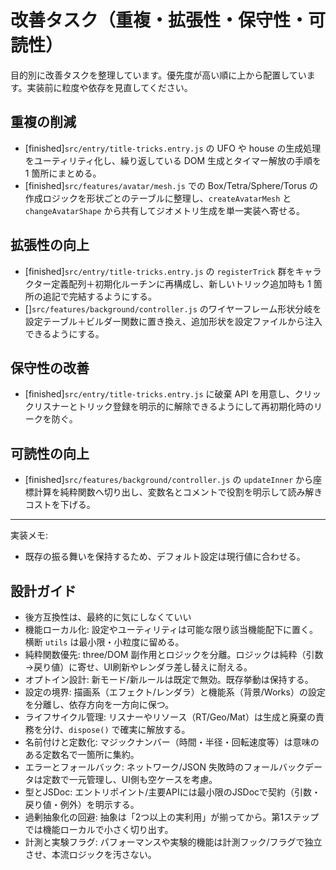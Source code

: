 # 改善タスク（重複・拡張性・保守性・可読性）

目的別に改善タスクを整理しています。優先度が高い順に上から配置しています。実装前に粒度や依存を見直してください。

## 重複の削減

- [finished]`src/entry/title-tricks.entry.js` の UFO や house の生成処理をユーティリティ化し、繰り返している DOM 生成とタイマー解放の手順を 1 箇所にまとめる。
- [finished]`src/features/avatar/mesh.js` での Box/Tetra/Sphere/Torus の作成ロジックを形状ごとのテーブルに整理し、`createAvatarMesh` と `changeAvatarShape` から共有してジオメトリ生成を単一実装へ寄せる。

## 拡張性の向上

- [finished]`src/entry/title-tricks.entry.js` の `registerTrick` 群をキャラクター定義配列＋初期化ルーチンに再構成し、新しいトリック追加時も 1 箇所の追記で完結するようにする。
- []`src/features/background/controller.js` のワイヤーフレーム形状分岐を設定テーブル＋ビルダー関数に置き換え、追加形状を設定ファイルから注入できるようにする。

## 保守性の改善

- [finished]`src/entry/title-tricks.entry.js` に破棄 API を用意し、クリックリスナーとトリック登録を明示的に解除できるようにして再初期化時のリークを防ぐ。

## 可読性の向上

- [finished]`src/features/background/controller.js` の `updateInner` から座標計算を純粋関数へ切り出し、変数名とコメントで役割を明示して読み解きコストを下げる。

---

実装メモ:
- 既存の振る舞いを保持するため、デフォルト設定は現行値に合わせる。

## 設計ガイド

- 後方互換性は、最終的に気にしなくていい
- 機能ローカル化: 設定やユーティリティは可能な限り該当機能配下に置く。横断 `utils` は最小限・小粒度に留める。
- 純粋関数優先: three/DOM 副作用とロジックを分離。ロジックは純粋（引数→戻り値）に寄せ、UI刷新やレンダラ差し替えに耐える。
- オプトイン設計: 新モード/新ルールは既定で無効。既存挙動は保持する。
- 設定の境界: 描画系（エフェクト/レンダラ）と機能系（背景/Works）の設定を分離し、依存方向を一方向に保つ。
- ライフサイクル管理: リスナーやリソース（RT/Geo/Mat）は生成と廃棄の責務を分け、`dispose()` で確実に解放する。
- 名前付けと定数化: マジックナンバー（時間・半径・回転速度等）は意味のある定数名で一箇所に集約。
- エラーとフォールバック: ネットワーク/JSON 失敗時のフォールバックデータは定数で一元管理し、UI側も空ケースを考慮。
- 型とJSDoc: エントリポイント/主要APIには最小限のJSDocで契約（引数・戻り値・例外）を明示する。
- 過剰抽象化の回避: 抽象は「2つ以上の実利用」が揃ってから。第1ステップでは機能ローカルで小さく切り出す。
- 計測と実験フラグ: パフォーマンスや実験的機能は計測フック/フラグで独立させ、本流ロジックを汚さない。

